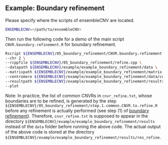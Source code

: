 ## Example: Boundary refinement

Please specify where the scripts of ensembleCNV are located.
```sh
ENSEMBLECNV=</path/to/ensembleCNV>
```

Then run the following code for a demo of the main script `CNVR.boundary.refinement.R` for boundary refinement.
```sh
Rscript ${ENSEMBLECNV}/05_boundary_refinement/CNVR.boundary.refinement.R \
--chr 2 \
--rcppfile ${ENSEMBLECNV}/05_boundary_refinement/refine.cpp \
--datapath ${ENSEMBLECNV}/example/example_boundary_refinement/data \
--matrixpath ${ENSEMBLECNV}/example/example_boundary_refinement/matrix \
--centromere ${ENSEMBLECNV}/example/example_boundary_refinement/data/centromere_hg19.txt \
--resultpath ${ENSEMBLECNV}/example/example_boundary_refinement/results \
--plot
```

Note: In practice, the list of common CNVRs in `cnvr_refine.txt`, whose boundaries are to be refined, is generated by the step `${ENSEMBLECNV}/05_boundary_refinement/step.1.common.CNVR.to.refine.R` before any refinement is actually performed (see step (1) of [boundary refinement](https://github.com/HaoKeLab/ensembleCNV#5-boundary-refinement)). Therefore, `cnvr_refine.txt` is supposed to appear in the directory `${ENSEMBLECNV}/example/example_boundary_refinement/results` instead of the `data` folder before running the above code. The actual output of the above code is stored at the directory `${ENSEMBLECNV}/example/example_boundary_refinement/results/res_refine`.
